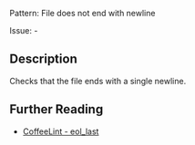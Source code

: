 Pattern: File does not end with newline

Issue: -

## Description

Checks that the file ends with a single newline.

## Further Reading

* [CoffeeLint - eol_last](https://coffeelint.github.io/#options)